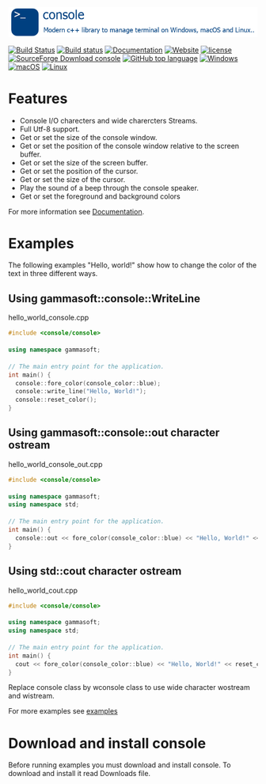 [![console](docs/pictures/consoleHeader.png)](README.md)

[![Build Status](https://travis-ci.org/gammasoft71/console.svg?branch=master)](https://travis-ci.org/gammasoft71/console)
[![Build status](https://ci.appveyor.com/api/projects/status/29f73qcp4e205549?svg=true)](https://ci.appveyor.com/project/gammasoft71/console)
[![Documentation](https://codedocs.xyz/gammasoft71/console.svg)](https://codedocs.xyz/gammasoft71/console/)
[![Website](https://img.shields.io/website-up-down-green-red/http/shields.io.svg?label=console%20website)](https://gammasoft71.wixsite.com/console)
[![license](https://img.shields.io/github/license/gammasoft71/console.svg)](docs/License.md)
[![SourceForge Download console](https://img.shields.io/sourceforge/dt/switchpro.svg)](https://sourceforge.net/projects/console/files/latest/download)
[![GitHub top language](https://img.shields.io/github/languages/top/gammasoft71/console.svg)](README.md)
[![Windows](https://img.shields.io/badge/os-Windows-004080.svg)](README.md)
[![macOS](https://img.shields.io/badge/os-macOS-004080.svg)](README.md)
[![Linux](https://img.shields.io/badge/os-Linux-004080.svg)](README.md)


# Features

* Console I/O charecters and wide charercters Streams.
* Full Utf-8 support.
* Get or set the size of the console window.
* Get or set the position of the console window relative to the screen buffer.
* Get or set the size of the screen buffer.
* Get or set the position of the cursor.
* Get or set the size of the cursor.
* Play the sound of a beep through the console speaker.
* Get or set the foreground and background colors

For more information see [Documentation](docs).

# Examples

The following examples "Hello, world!" show how to change the color of the text in three different ways.

## Using gammasoft::console::WriteLine

hello_world_console.cpp

```c++
#include <console/console>

using namespace gammasoft;

// The main entry point for the application.
int main() {
  console::fore_color(console_color::blue);
  console::write_line("Hello, World!");
  console::reset_color();
}

```

## Using gammasoft::console::out character ostream

hello_world_console_out.cpp

```c++
#include <console/console>

using namespace gammasoft;
using namespace std;

// The main entry point for the application.
int main() {
  console::out << fore_color(console_color::blue) << "Hello, World!" << reset_color() << endl;
}

```

## Using std::cout character ostream

hello_world_cout.cpp

```c++
#include <console/console>

using namespace gammasoft;
using namespace std;

// The main entry point for the application.
int main() {
  cout << fore_color(console_color::blue) << "Hello, World!" << reset_color() << endl;
}

```

Replace console class by wconsole class to use wide character wostream and wistream.

For more examples see [examples](examples)

# Download and install console

Before running examples you must download and install console. To download and install it read Downloads file.

